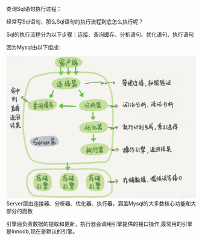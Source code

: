 

查询Sql语句执行过程：

经常写Sql语句，那么Sql语句的执行流程到底怎么执行呢？

Sql的执行流程分为以下步骤：连接、查询缓存、分析语句、优化语句、执行语句

因为Mysql由以下组成:

![](/assets/mysql2.png)Server层由连接器、分析器、优化器、执行器，涵盖Mysql的大多数核心功能和大部分的函数

引擎层负责数据的提取和更新，执行器会调用引擎提供的接口操作,最常用的引擎是Innodb,现在是默认的引擎。




